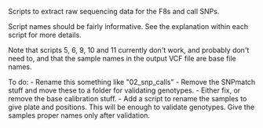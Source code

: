 Scripts to extract raw sequencing data for the F8s and call SNPs.

Script names should be fairly informative.
See the explanation within each script for more details.

Note that scripts 5, 6, 9, 10 and 11 currently don't work, and probably don't
need to, and that the sample names in the output VCF file are base file names.

To do:
    - Rename this something like "02_snp_calls"
    - Remove the SNPmatch stuff and move these to a folder for validating genotypes.
    - Either fix, or remove the base calibration stuff.
    - Add a script to rename the samples to give plate and positions.
        This will be enough to validate genotypes. Give the samples proper names
        only after validation.